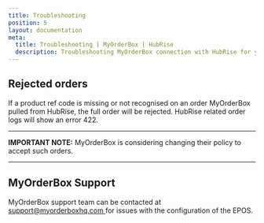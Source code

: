 ```yaml
---
title: Troubleshooting
position: 5
layout: documentation
meta:
  title: Troubleshooting | MyOrderBox | HubRise
  description: Troubleshooting MyOrderBox connection with HubRise for your EPOS and other apps to work as a cohesive whole. Connect apps and synchronise your data.
---
```


## Rejected orders

If a product ref code is missing or not recognised on an order MyOrderBox pulled from HubRise, the full order will be rejected. HubRise related order logs will show an error 422.

---

**IMPORTANT NOTE:** MyOrderBox is considering changing their policy to accept such orders.

---

## MyOrderBox Support

MyOrderBox support team can be contacted at [support@myorderboxhq.com ](mailto:support@myorderboxhq.com) for issues with the configuration of the EPOS.
